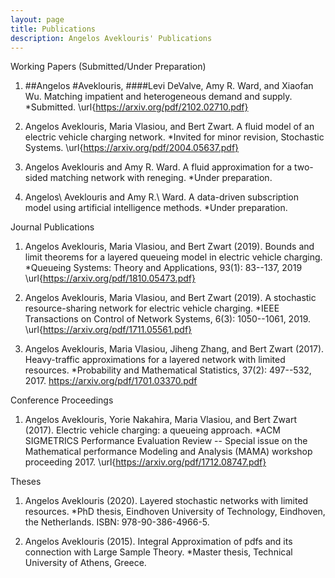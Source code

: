 ```yaml
---
layout: page
title: Publications
description: Angelos Aveklouris' Publications
---
```


Working Papers (Submitted/Under Preparation)

 1) ##Angelos #Aveklouris, ####Levi DeValve,  Amy R. Ward, and Xiaofan Wu. Matching impatient and heterogeneous demand and supply.
   *Submitted. \url{https://arxiv.org/pdf/2102.02710.pdf}

 2) Angelos Aveklouris, Maria Vlasiou, and Bert Zwart. A fluid model of an electric vehicle charging network. *Invited for minor revision, Stochastic Systems. \url{https://arxiv.org/pdf/2004.05637.pdf}


 3) Angelos Aveklouris and Amy R. Ward. A fluid approximation for a two-sided matching network with reneging.
    *Under preparation.

 4)  Angelos\ Aveklouris and Amy R.\ Ward.  A data-driven subscription model using artificial intelligence methods.
     *Under preparation.

Journal Publications 

 1) Angelos Aveklouris, Maria Vlasiou, and Bert Zwart (2019). Bounds and limit theorems for a layered queueing model in electric vehicle charging.
    *Queueing Systems: Theory and Applications, 93(1): 83--137, 2019
      \url{https://arxiv.org/pdf/1810.05473.pdf}
      
 2)  Angelos Aveklouris, Maria Vlasiou, and Bert Zwart (2019). A stochastic resource-sharing network for electric vehicle charging.
    *IEEE Transactions on Control of Network Systems, 6(3): 1050--1061, 2019.
    \url{https://arxiv.org/pdf/1711.05561.pdf}

3) Angelos Aveklouris, Maria Vlasiou, Jiheng Zhang, and Bert Zwart (2017).  Heavy-traffic approximations for a layered network with limited resources. 
   *Probability and Mathematical Statistics, 37(2): 497--532, 2017.  https://arxiv.org/pdf/1701.03370.pdf

Conference Proceedings

1) Angelos Aveklouris, Yorie Nakahira, Maria Vlasiou, and Bert Zwart (2017). Electric vehicle charging: a queueing approach. 
   *ACM SIGMETRICS Performance Evaluation Review --  Special issue on the Mathematical performance Modeling and Analysis (MAMA) workshop proceeding 2017.
\url{https://arxiv.org/pdf/1712.08747.pdf}

Theses

   1) Angelos Aveklouris (2020). Layered stochastic networks with limited resources. *PhD thesis, Eindhoven University of Technology, Eindhoven, the Netherlands. 
      ISBN: 978-90-386-4966-5.
  
  2) Angelos Aveklouris (2015). Integral Approximation of pdfs and its connection with Large Sample Theory. *Master thesis, Technical University of Athens, Greece.
  


<!-- Note: this is how to write a comment in HTML. Everything in here won't show up on your webpage.-->

<!--
To increase the size of the title, use fewer # in front of the paper title.
To decrease the size of the title, use more #. 
To remove the italics, remove the * before and after the description
To remove the underline from the title, remove the <u> tags (<u> and </u>)
-->
